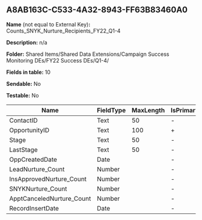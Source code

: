 ## A8AB163C-C533-4A32-8943-FF63B83460A0

**Name** (not equal to External Key)**:** Counts_SNYK_Nurture_Recipients_FY22_Q1-4

**Description:** n/a

**Folder:** Shared Items/Shared Data Extensions/Campaign Success Monitoring DEs/FY22 Success DEs/Q1-4/

**Fields in table:** 10

**Sendable:** No

**Testable:** No

| Name | FieldType | MaxLength | IsPrimaryKey | IsNullable | DefaultValue |
| --- | --- | --- | --- | --- | --- |
| ContactID | Text | 50 | - | + |  |
| OpportunityID | Text | 100 | + | - |  |
| Stage | Text | 50 | - | + |  |
| LastStage | Text | 50 | - | + |  |
| OppCreatedDate | Date |  | - | + |  |
| LeadNurture_Count | Number |  | - | + |  |
| InsApprovedNurture_Count | Number |  | - | + |  |
| SNYKNurture_Count | Number |  | - | + |  |
| ApptCanceledNurture_Count | Number |  | - | + |  |
| RecordInsertDate | Date |  | - | + | GetDate() |
